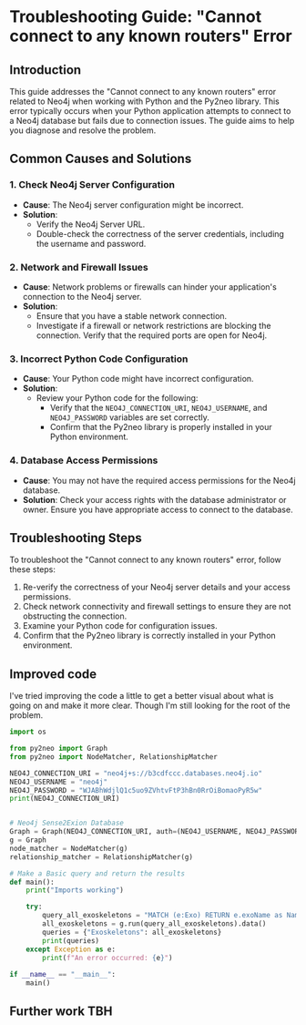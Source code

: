 # Troubleshooting Guide: "Cannot connect to any known routers" Error

## Introduction

This guide addresses the "Cannot connect to any known routers" error related to Neo4j when working with Python and the Py2neo library. This error typically occurs when your Python application attempts to connect to a Neo4j database but fails due to connection issues. The guide aims to help you diagnose and resolve the problem.

## Common Causes and Solutions

### 1. Check Neo4j Server Configuration

- **Cause**: The Neo4j server configuration might be incorrect.
- **Solution**:
  - Verify the Neo4j Server URL.
  - Double-check the correctness of the server credentials, including the username and password.

### 2. Network and Firewall Issues

- **Cause**: Network problems or firewalls can hinder your application's connection to the Neo4j server.
- **Solution**:
  - Ensure that you have a stable network connection.
  - Investigate if a firewall or network restrictions are blocking the connection. Verify that the required ports are open for Neo4j.

### 3. Incorrect Python Code Configuration

- **Cause**: Your Python code might have incorrect configuration.
- **Solution**:
  - Review your Python code for the following:
    - Verify that the `NEO4J_CONNECTION_URI`, `NEO4J_USERNAME`, and `NEO4J_PASSWORD` variables are set correctly.
    - Confirm that the Py2neo library is properly installed in your Python environment.

### 4. Database Access Permissions

- **Cause**: You may not have the required access permissions for the Neo4j database.
- **Solution**: Check your access rights with the database administrator or owner. Ensure you have appropriate access to connect to the database.

## Troubleshooting Steps

To troubleshoot the "Cannot connect to any known routers" error, follow these steps:

1. Re-verify the correctness of your Neo4j server details and your access permissions.
2. Check network connectivity and firewall settings to ensure they are not obstructing the connection.
3. Examine your Python code for configuration issues.
4. Confirm that the Py2neo library is correctly installed in your Python environment.

## Improved code

I've tried improving the code a little to get a better visual about what is going on and make it more clear. Though I'm still looking for the root of the problem.

```python
import os

from py2neo import Graph
from py2neo import NodeMatcher, RelationshipMatcher

NEO4J_CONNECTION_URI = "neo4j+s://b3cdfccc.databases.neo4j.io"
NEO4J_USERNAME = "neo4j"
NEO4J_PASSWORD = "WJABhWdjlQ1c5uo9ZVhtvFtP3hBn0RrOiBomaoPyR5w"
print(NEO4J_CONNECTION_URI)


# Neo4j Sense2Exion Database
Graph = Graph(NEO4J_CONNECTION_URI, auth=(NEO4J_USERNAME, NEO4J_PASSWORD))
g = Graph
node_matcher = NodeMatcher(g)
relationship_matcher = RelationshipMatcher(g)

# Make a Basic query and return the results
def main():
    print("Imports working")

    try:
        query_all_exoskeletons = "MATCH (e:Exo) RETURN e.exoName as Name, e.exoManufacturer as Manufacturer, e.exoDescription as Description ORDER BY Name"
        all_exoskeletons = g.run(query_all_exoskeletons).data()
        queries = {"Exoskeletons": all_exoskeletons}
        print(queries)
    except Exception as e:
        print(f"An error occurred: {e}")
    
if __name__ == "__main__":
    main()
```

## Further work TBH
